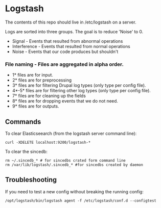 # Logstash
The contents of this repo should live in /etc/logstash on a server.

Logs are sorted into three groups. The goal is to reduce 'Noise' to 0.
* Signal - Events that resulted from abnormal operations
* Interference - Events that resulted from normal operations
* Noise - Events that our code produces but shouldn't

### File naming - Files are aggregated in alpha order.
* 1* files are for input.
* 2* files are for preprocessing
* 3* files are for filtering Drupal log types (only type per config file).
* 4*-5* files are for filtering other log types (only type per config file).
* 7* files are for cleaning up the fields
* 8* files are for dropping events that we do not need.
* 9* files are for outputs.

## Commands
To clear Elasticseearch (from the logstash server command line):
```
curl -XDELETE localhost:9200/logstash-*
```

To clear the sincedb:
```
rm ~/.sincedb_* # for sincedbs crated form command line
rm /var/lib/logstash/.sincedb_* #for sincedbs created by daemon
```
## Troubleshooting
If you need to test a new config without breaking the running config:
```
/opt/logstash/bin/logstash agent -f /etc/logstash/conf.d --configtest
```
